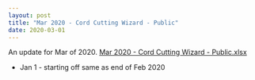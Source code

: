 ```yaml
---
layout: post
title: "Mar 2020 - Cord Cutting Wizard - Public"
date: 2020-03-01
---
```

<p>An update for Mar of 2020. <a href="/Mar 2020 - Cord Cutting Wizard - Public.xlsx">Mar 2020 - Cord Cutting Wizard - Public.xlsx</a>
  <p>
    <ul>
      <li>Jan 1 - starting off same as end of Feb 2020
